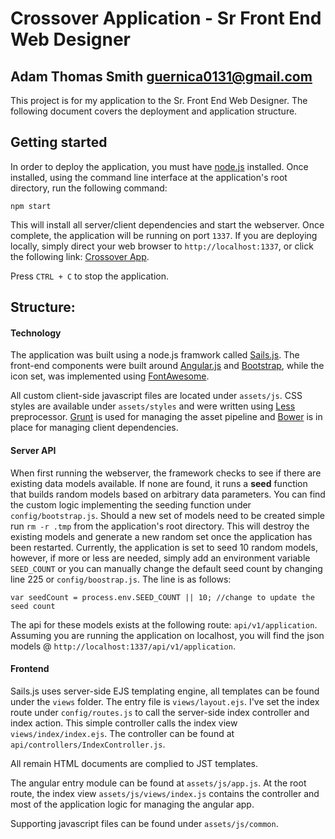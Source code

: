 # Crossover Application - Sr Front End Web Designer 
## Adam Thomas Smith <guernica0131@gmail.com>

This project is for my application to the Sr. Front End Web Designer. The following document covers the deployment and application structure.

## Getting started

In order to deploy the application, you must have [node.js](https://nodejs.org/en/) installed. Once installed, using the command line interface at the application's root directory, run the following command:

`npm start`

This will install all server/client dependencies and start the webserver. Once complete, the application will be running on port `1337`. If you are deploying locally, simply direct your web browser to `http://localhost:1337`, or click the following link: [Crossover App](http://localhost:1337).

Press `CTRL + C` to stop the application.

## Structure:

#### Technology 

The application was built using a node.js framwork called [Sails.js](http://sailsjs.org). The front-end components were built around [Angular.js](https://angularjs.org) and [Bootstrap](http://getbootstrap.com/), while the icon set, was implemented using [FontAwesome](http://fontawesome.io/icons/).

All custom client-side javascript files are located under `assets/js`. CSS styles are available under `assets/styles` and were written using [Less](http://lesscss.org/) preprocessor. [Grunt](http://gruntjs.com/) is used for managing the asset pipeline and [Bower](http://bower.io/) is in place for managing client dependencies. 

#### Server API

When first running the webserver, the framework checks to see if there are existing data models available. If none are found, it runs a **seed** function that builds random models based on arbitrary data parameters. You can find the custom logic implementing the seeding function under `config/bootstrap.js`. Should a new set of models need to be created simple run `rm -r .tmp` from the application's root directory. This will destroy the existing models and generate a new random set once the application has been restarted. Currently, the application is set to seed 10 random models, however, if more or less are needed, simply add an environment variable `SEED_COUNT` or you can manually change the default seed count by changing line 225 or `config/boostrap.js`. The line is as follows: 

`var seedCount = process.env.SEED_COUNT || 10; //change to update the seed count`

The api for these models exists at the following route: `api/v1/application`. Assuming you are running the application on localhost, you will find the json models @ `http://localhost:1337/api/v1/application`.

#### Frontend

Sails.js uses server-side EJS templating engine, all templates can be found under the `views` folder. The entry file is `views/layout.ejs`. I've set the index route under `config/routes.js` to call the server-side index controller and index action. This simple controller calls the index view `views/index/index.ejs`. The controller can be found at `api/controllers/IndexController.js`.

All remain HTML documents are complied to JST templates.

The angular entry module can be found at `assets/js/app.js`. At the root route, the index view `assets/js/views/index.js` contains the controller and most of the application logic for managing the angular app. 

Supporting javascript files can be found under `assets/js/common`.


